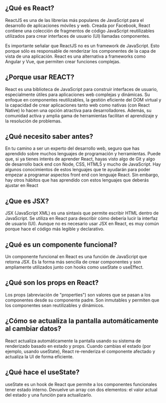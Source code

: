 ## ¿Qué es React?
ReactJS es una de las librerías más populares de JavaScript para el desarrollo de aplicaciones móviles y web. Creada por Facebook, React contiene una colección de fragmentos de código JavaScript reutilizables utilizados para crear interfaces de usuario (UI) llamadas componentes.

Es importante señalar que ReactJS no es un framework de JavaScript. Esto porque sólo es responsable de renderizar los componentes de la capa de vista de una aplicación. React es una alternativa a frameworks como Angular y Vue, que permiten crear funciones complejas.

## ¿Porque usar REACT?
React es una biblioteca de JavaScript para construir interfaces de usuario, especialmente útiles para aplicaciones web complejas y dinámicas. Su enfoque en componentes reutilizables, la gestión eficiente del DOM virtual y la capacidad de crear aplicaciones tanto web como nativas (con React Native) lo hacen una opción atractiva para desarrolladores. Además, su comunidad activa y amplia gama de herramientas facilitan el aprendizaje y la resolución de problemas. 

## ¿Qué necesito saber antes?
En tu camino a ser un experto del desarrollo web, seguro que has aprendido sobre muchos lenguajes de programación y herramientas. Puede que, si ya tienes interés de aprender React, hayas visto algo de Git y algo de desarrollo back end con Node, CSS, HTML5 y mucho de JavaScript.
Hay algunos conocimientos de estos lenguajes que te ayudarán para poder empezar a programar aspectos front end con lenguaje React. Sin embargo, hay otros hábitos que has aprendido con estos lenguajes que deberás ajustar en React

## ¿Que es JSX?
JSX (JavaScript XML) es una sintaxis que permite escribir HTML dentro de JavaScript. Se utiliza en React para describir cómo debería lucir la interfaz de usuario (UI). Aunque no es necesario usar JSX en React, es muy común porque hace el código más legible y declarativo.

##	¿Qué es un componente funcional?	
Un componente funcional en React es una función de JavaScript que retorna JSX. Es la forma más sencilla de crear componentes y son ampliamente utilizados junto con hooks como useState o useEffect.

## 	¿Qué son los props en React?
Los props (abreviación de "properties") son valores que se pasan a los componentes desde su componente padre. Son inmutables y permiten que los componentes sean reutilizables y dinámicos.

## ¿Cómo se actualiza la pantalla automáticamente al cambiar datos?
React actualiza automáticamente la pantalla usando su sistema de renderizado basado en estado y props. Cuando cambias el estado (por ejemplo, usando useState), React re-renderiza el componente afectado y actualiza la UI de forma eficiente.

## ¿Qué hace el useState?
useState es un hook de React que permite a los componentes funcionales tener estado interno. Devuelve un array con dos elementos: el valor actual del estado y una función para actualizarlo.